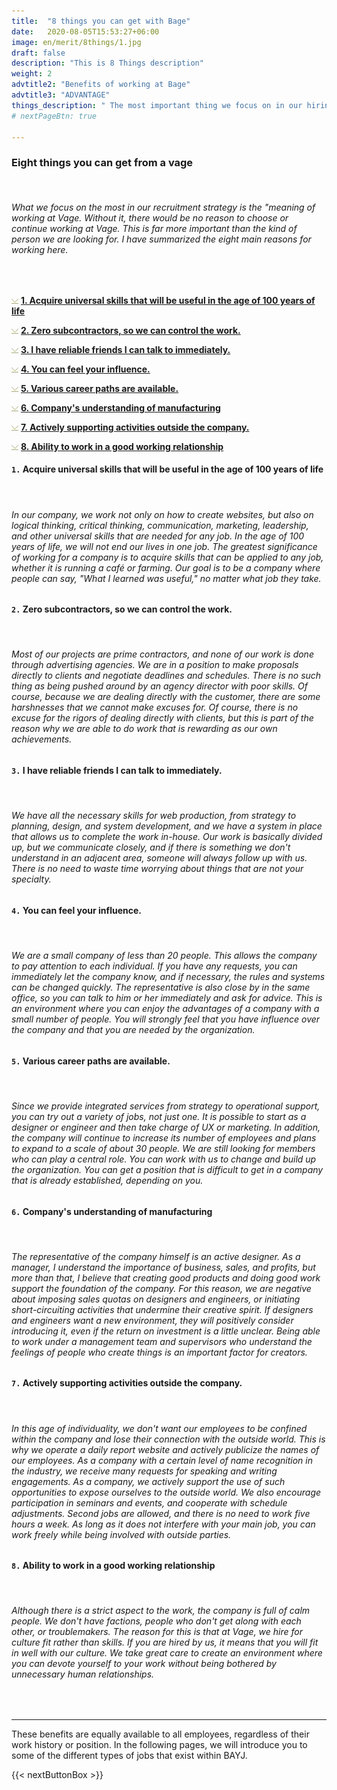 ```yaml
---
title:  "8 things you can get with Bage"
date:   2020-08-05T15:53:27+06:00
image: en/merit/8things/1.jpg
draft: false
description: "This is 8 Things description"
weight: 2
advtitle2: "Benefits of working at Bage"
advtitle3: "ADVANTAGE"
things_description: " The most important thing we focus on in our hiring strategy is the significance of working at Vage. Here are 8 things you can gain from working at Vage."
# nextPageBtn: true

---
```


<!--### Introduction-->
### **Eight things you can get from a vage**
&nbsp;

###### What we focus on the most in our recruitment strategy is the "meaning of working at Vage. Without it, there would be no reason to choose or continue working at Vage. This is far more important than the kind of person we are looking for. I have summarized the eight main reasons for working here.
&nbsp;

![Image not available](../../ico_arw_page_anchor.webp "Title")  [**1. Acquire universal skills that will be useful in the age of 100 years of life**](#1-acquire-universal-skills-that-will-be-useful-in-the-age-of-100-years-of-life)    

 
![Image not available](../../ico_arw_page_anchor.webp "Title")  [**2. Zero subcontractors, so we can control the work.**](#2-zero-subcontractors-so-we-can-control-the-work)   

 
![Image not available](../../ico_arw_page_anchor.webp "Title")  [**3. I have reliable friends I can talk to immediately.**](#3-i-have-reliable-friends-i-can-talk-to-immediately)    

 
![Image not available](../../ico_arw_page_anchor.webp "Title")  [**4. You can feel your influence.**](#4-you-can-feel-your-influence)    

 
![Image not available](../../ico_arw_page_anchor.webp "Title")  [**5. Various career paths are available.**](#5-various-career-paths-are-available)    

 
![Image not available](../../ico_arw_page_anchor.webp "Title")  [**6. Company's understanding of manufacturing**](#6-companys-understanding-of-manufacturing)   

 
![Image not available](../../ico_arw_page_anchor.webp "Title")  [**7. Actively supporting activities outside the company.**](#7-actively-supporting-activities-outside-the-company)   

 
![Image not available](../../ico_arw_page_anchor.webp "Title")  [**8. Ability to work in a good working relationship**](#8-ability-to-work-in-a-good-working-relationship)    


 
#### `1.` Acquire universal skills that will be useful in the age of 100 years of life
&nbsp;
###### In our company, we work not only on how to create websites, but also on logical thinking, critical thinking, communication, marketing, leadership, and other universal skills that are needed for any job. In the age of 100 years of life, we will not end our lives in one job. The greatest significance of working for a company is to acquire skills that can be applied to any job, whether it is running a café or farming. Our goal is to be a company where people can say, "What I learned was useful," no matter what job they take.

#### `2.` Zero subcontractors, so we can control the work.
&nbsp;
###### Most of our projects are prime contractors, and none of our work is done through advertising agencies. We are in a position to make proposals directly to clients and negotiate deadlines and schedules. There is no such thing as being pushed around by an agency director with poor skills. Of course, because we are dealing directly with the customer, there are some harshnesses that we cannot make excuses for. Of course, there is no excuse for the rigors of dealing directly with clients, but this is part of the reason why we are able to do work that is rewarding as our own achievements.

#### `3.` I have reliable friends I can talk to immediately.
&nbsp;
###### We have all the necessary skills for web production, from strategy to planning, design, and system development, and we have a system in place that allows us to complete the work in-house. Our work is basically divided up, but we communicate closely, and if there is something we don't understand in an adjacent area, someone will always follow up with us. There is no need to waste time worrying about things that are not your specialty.

#### `4.` You can feel your influence.
&nbsp;
###### We are a small company of less than 20 people. This allows the company to pay attention to each individual. If you have any requests, you can immediately let the company know, and if necessary, the rules and systems can be changed quickly. The representative is also close by in the same office, so you can talk to him or her immediately and ask for advice. This is an environment where you can enjoy the advantages of a company with a small number of people. You will strongly feel that you have influence over the company and that you are needed by the organization.

#### `5.` Various career paths are available.
&nbsp;
###### Since we provide integrated services from strategy to operational support, you can try out a variety of jobs, not just one. It is possible to start as a designer or engineer and then take charge of UX or marketing. In addition, the company will continue to increase its number of employees and plans to expand to a scale of about 30 people. We are still looking for members who can play a central role. You can work with us to change and build up the organization. You can get a position that is difficult to get in a company that is already established, depending on you.

#### `6.` Company's understanding of manufacturing
&nbsp;
###### The representative of the company himself is an active designer. As a manager, I understand the importance of business, sales, and profits, but more than that, I believe that creating good products and doing good work support the foundation of the company. For this reason, we are negative about imposing sales quotas on designers and engineers, or initiating short-circuiting activities that undermine their creative spirit. If designers and engineers want a new environment, they will positively consider introducing it, even if the return on investment is a little unclear. Being able to work under a management team and supervisors who understand the feelings of people who create things is an important factor for creators.

#### `7.` Actively supporting activities outside the company.
&nbsp;
###### In this age of individuality, we don't want our employees to be confined within the company and lose their connection with the outside world. This is why we operate a daily report website and actively publicize the names of our employees. As a company with a certain level of name recognition in the industry, we receive many requests for speaking and writing engagements. As a company, we actively support the use of such opportunities to expose ourselves to the outside world. We also encourage participation in seminars and events, and cooperate with schedule adjustments. Second jobs are allowed, and there is no need to work five hours a week. As long as it does not interfere with your main job, you can work freely while being involved with outside parties.

#### `8.` Ability to work in a good working relationship
&nbsp;
###### Although there is a strict aspect to the work, the company is full of calm people. We don't have factions, people who don't get along with each other, or troublemakers. The reason for this is that at Vage, we hire for culture fit rather than skills. If you are hired by us, it means that you will fit in well with our culture. We take great care to create an environment where you can devote yourself to your work without being bothered by unnecessary human relationships.
&nbsp;

---
These benefits are equally available to all employees, regardless of their work history or position. In the following pages, we will introduce you to some of the different types of jobs that exist within BAYJ.

{{< nextButtonBox >}}
